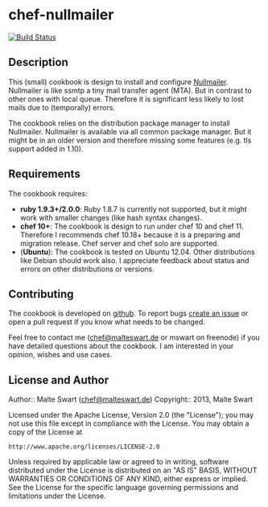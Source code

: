 chef-nullmailer
===============

[![Build Status](https://travis-ci.org/mswart/chef-nullmailer.png)](https://travis-ci.org/mswart/chef-nullmailer)


Description
-----------

This (small) cookbook is design to install and configure [Nullmailer](http://untroubled.org/nullmailer/). Nullmailer is like ssmtp a tiny mail transfer agent (MTA). But in contrast to other ones with local queue. Therefore it is significant less likely to lost mails due to (temporally) errors.

The cookbook relies on the distribution package manager to install Nullmailer. Nullmailer is available via all common package manager. But it might be in an older version and therefore missing some features (e.g. tls support added in 1.10).


Requirements
------------

The cookbook requires:

* **ruby 1.9.3+/2.0.0**: Ruby 1.8.7 is currently not supported, but it might work with smaller changes (like hash syntax changes).
* **chef 10+**: The cookbook is design to run under chef 10 and chef 11. Therefore I recommends chef 10.18+ because it is a preparing and migration release. Chef server and chef solo are supported.
* (**Ubuntu**): The cookbook is tested on Ubuntu 12.04. Other distributions like Debian should work also. I appreciate feedback about status and errors on other distributions or versions.


Contributing
------------

The cookbook is developed on [github](https://github.com). To report bugs [create an issue](https://github.com/mswart/chef-nullmailer/issues) or open a pull request if you know what needs to be changed.

Feel free to contact me (<chef@malteswart.de> or mswart on freenode) if you have detailed questions about the cookbook. I am interested in your opinion, wishes and use cases.


License and Author
------------------

Author:: Malte Swart (<chef@malteswart.de>)
Copyright:: 2013, Malte Swart

Licensed under the Apache License, Version 2.0 (the "License");
you may not use this file except in compliance with the License.
You may obtain a copy of the License at

    http://www.apache.org/licenses/LICENSE-2.0

Unless required by applicable law or agreed to in writing, software
distributed under the License is distributed on an "AS IS" BASIS,
WITHOUT WARRANTIES OR CONDITIONS OF ANY KIND, either express or implied.
See the License for the specific language governing permissions and
limitations under the License.
